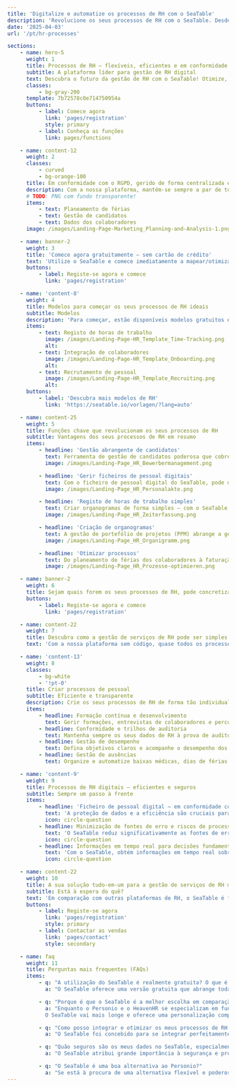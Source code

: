 ```yaml
---
title: 'Digitalize e automatize os processos de RH com o SeaTable'
description: 'Revolucione os seus processos de RH com o SeaTable. Desde a integração ao registo de horas - aumente a eficiência do seu departamento de RH.'
date: '2025-04-03'
url: '/pt/hr-processes'

sections:
    - name: hero-5
      weight: 1
      title: Processos de RH – flexíveis, eficientes e em conformidade com o RGPD!
      subtitle: A plataforma líder para gestão de RH digital
      text: Descubra o futuro da gestão de RH com o SeaTable! Otimize, digitalize e automatize os seus processos de RH. Crie os seus próprios processos, sem qualquer conhecimento de programação!
      classes:
          - bg-gray-200
      template: 7b72578c0e714750954a
      buttons:
          - label: Comece agora
            link: 'pages/registration'
            style: primary
          - label: Conheça as funções
            link: pages/functions

    - name: content-12
      weight: 2
      classes:
          - curved
          - bg-orange-100
      title: Em conformidade com o RGPD, gerido de forma centralizada e eficiente num único local.
      description: Com a nossa plataforma, mantém-se sempre a par de todas as tarefas importantes e poupa tempo valioso.
      # TODO: PNG com fundo transparente!
      items:
          - text: Planeamento de férias
          - text: Gestão de candidatos
          - text: Dados dos colaboradores
      image: /images/Landing-Page-Marketing_Planning-and-Analysis-1.png

    - name: banner-2
      weight: 3
      title: 'Comece agora gratuitamente – sem cartão de crédito'
      text: 'Utilize o SeaTable e comece imediatamente a mapear/otimizar os seus processos de RH – gratuitamente e sem cartão de crédito. Registe-se hoje e descubra a facilidade de utilização da plataforma.'
      buttons:
          - label: Registe-se agora e comece
            link: 'pages/registration'

    - name: 'content-8'
      weight: 4
      title: Modelos para começar os seus processos de RH ideais
      subtitle: Modelos
      description: 'Para começar, estão disponíveis modelos gratuitos especificamente para processos de RH, bem como um curso online gratuito que o guia passo a passo para a sua primeira base própria. Experimente como é fácil levar a gestão dos seus processos de pessoal para o próximo nível com o SeaTable!<br/><br/>**Importe modelos para a sua conta SeaTable com apenas um clique**'
      items:
          - text: Registo de horas de trabalho
            image: /images/Landing-Page-HR_Template_Time-Tracking.png
            alt:
          - text: Integração de colaboradores
            image: /images/Landing-Page-HR_Template_Onboarding.png
            alt:
          - text: Recrutamento de pessoal
            image: /images/Landing-Page-HR_Template_Recruiting.png
            alt:
      buttons:
          - label: 'Descubra mais modelos de RH'
            link: 'https://seatable.io/vorlagen/?lang=auto'

    - name: content-25
      weight: 5
      title: Funções chave que revolucionam os seus processos de RH
      subtitle: Vantagens dos seus processos de RH em resumo
      items:
          - headline: 'Gestão abrangente de candidatos'
            text: Ferramenta de gestão de candidatos poderosa que cobre todo o processo de recrutamento – desde a receção até à rejeição de uma candidatura. Otimize o seu processo de recrutamento e melhore a experiência do candidato.
            image: /images/Landing-Page_HR_Bewerbermanagement.png

          - headline: 'Gerir ficheiros de pessoal digitais'
            text: Com o ficheiro de pessoal digital do SeaTable, pode digitalizar e guardar os seus ficheiros de pessoal de forma segura. Graças a uma estrutura clara para o ficheiro de pessoal eletrónico e ao cumprimento dos prazos de conservação, mantém-se sempre em conformidade com a lei.
            image: /images/Landing-Page_HR_Personalakte.png

          - headline: 'Registo de horas de trabalho simples'
            text: Criar organogramas de forma simples – com o SeaTable, mantém sempre a estrutura da sua empresa à vista e pode apresentar organogramas de forma rápida e clara.
            image: /images/Landing-Page_HR_Zeiterfassung.png

          - headline: 'Criação de organogramas'
            text: A gestão de portefólio de projetos (PPM) abrange a gestão de todos os projetos de uma organização. A gestão de portefólio de projetos exige muitos dados e requer a avaliação de muitos projetos.
            image: /images/Landing-Page_HR_Organigramm.png

          - headline: 'Otimizar processos'
            text: Do planeamento de férias dos colaboradores à faturação de despesas de viagem, passando por processos complexos de integração e desvinculação – o SeaTable oferece-lhe todas as ferramentas para otimizar os seus processos de RH e minimizar erros.
            image: /images/Landing-Page_HR_Prozesse-optimieren.png

    - name: banner-2
      weight: 6
      title: Sejam quais forem os seus processos de RH, pode concretizá-los com o SeaTable
      buttons:
          - label: Registe-se agora e comece
            link: 'pages/registration'

    - name: content-22
      weight: 7
      title: Descubra como a gestão de serviços de RH pode ser simples!
      text: 'Com a nossa plataforma sem código, quase todos os processos de RH podem ser mapeados na sua aplicação.'

    - name: 'content-13'
      weight: 8
      classes:
          - bg-white
          - '!pt-0'
      title: Criar processos de pessoal
      subtitle: Eficiente e transparente
      description: Crie os seus processos de RH de forma tão individual e flexível quanto necessitar!
      items:
          - headline: Formação contínua e desenvolvimento
            text: Gerir formações, entrevistas de colaboradores e percursos de carreira com modelos e fluxos de trabalho facilmente adaptáveis.
          - headline: Conformidade e trilhos de auditoria
            text: Mantenha sempre os seus dados de RH à prova de auditoria com trilhos de auditoria e fluxos de trabalho em conformidade com o RGPD.
          - headline: Gestão de desempenho
            text: Defina objetivos claros e acompanhe o desempenho dos seus colaboradores com dashboards e relatórios personalizáveis.
          - headline: Gestão de ausências
            text: Organize e automatize baixas médicas, dias de férias e outras ausências com o planeador de férias integrado.

    - name: 'content-9'
      weight: 9
      title: Processos de RH digitais – eficientes e seguros
      subtitle: Sempre um passo à frente
      items:
          - headline: 'Ficheiro de pessoal digital – em conformidade com o RGPD e seguro'
            text: 'A proteção de dados e a eficiência são cruciais para as soluções de RH modernas. O SeaTable oferece-lhe uma solução segura e em conformidade com o RGPD para o seu ficheiro de pessoal digital. Escolha opções de alojamento flexíveis: servidor próprio ou nuvem, dependendo dos seus requisitos de proteção de dados. Digitalize ficheiros de pessoal sem esforço. Implemente prazos de conservação e crie o ficheiro de pessoal eletrónico de forma individual e clara.'
            icon: circle-question
          - headline: Minimização de fontes de erro e riscos de processo
            text: 'O SeaTable reduz significativamente as fontes de erro nos processos de RH. A automatização e a gestão centralizada de documentos reduzem os erros manuais e os riscos causados por entradas incorretas ou informações desatualizadas. O ficheiro de pessoal eletrónico é claro, fácil de gerir e seguro do ponto de vista legal. Ao contrário do Excel e de muitas ferramentas de RH, o SeaTable oferece mais controlo e segurança para dados confidenciais. Decide quem pode ver o quê, protegendo assim contra a utilização indevida.'
            icon: circle-question
          - headline: Informações em tempo real para decisões fundamentadas
            text: 'Com o SeaTable, obtém informações em tempo real sobre todos os dados de RH. Os gestores e as equipas de RH têm sempre acesso a informações atuais para decisões fundamentadas. É possível monitorizar indicadores chave importantes, como a satisfação dos colaboradores, as taxas de assiduidade ou o progresso no processo de integração e desvinculação. Graças à integração e visualização de dados, pode identificar tendências precocemente e tomar medidas preventivas.'
            icon: circle-question

    - name: content-22
      weight: 10
      title: A sua solução tudo-em-um para a gestão de serviços de RH moderna
      subtitle: Está à espera do quê?
      text: 'Em comparação com outras plataformas de RH, o SeaTable é facilmente personalizável e escalável. Com as suas funções robustas, pode criar os seus **processos de RH de forma clara e eficiente**. Utilize, por exemplo, o ficheiro de pessoal digital gratuitamente na versão básica para guardar todos os dados dos colaboradores de forma centralizada e segura e aceder aos mesmos em qualquer altura. Despeça-se dos processos de RH ineficientes e propensos a erros com o SeaTable!'
      buttons:
          - label: Registe-se agora
            link: 'pages/registration'
            style: primary
          - label: Contactar as vendas
            link: 'pages/contact'
            style: secondary

    - name: faq
      weight: 11
      title: Perguntas mais frequentes (FAQs)
      items:
          - q: "A utilização do SeaTable é realmente gratuita? O que é que a versão gratuita inclui?"
            a: "O SeaTable oferece uma versão gratuita que abrange todas as funções básicas de que necessita para otimizar os seus processos de RH. Pode utilizar a plataforma gratuitamente sem ter de fornecer um cartão de crédito. A versão gratuita permite-lhe criar ficheiros pessoais digitais, gerir processos de RH, utilizar sistemas de registo de tempo e muito mais. Também tem acesso a modelos gratuitos especificamente para RH para o ajudar a começar. Se necessitar de funcionalidades avançadas e de mais espaço de armazenamento, pode atualizar para uma das nossas versões premium acessíveis em qualquer altura"

          - q: "Porque é que o SeaTable é a melhor escolha em comparação com o Personio e o HeavenHR?"
            a: "Enquanto o Personio e o HeavenHR se especializam em funções específicas de RH, o SeaTable destaca-se pela sua flexibilidade e capacidade de personalização. O Personio é conhecido pela sua ferramenta de gestão de candidatos de fácil utilização e pela gestão de funções básicas de RH, como o planeamento de férias dos empregados. O HeavenHR pontua com um processo de integração claramente estruturado e um registo eficiente do tempo de trabalho. No entanto, ambas as plataformas têm limitações no que respeita à personalização e à integração nos sistemas existentes.<br><br>            
            O SeaTable vai mais longe e oferece uma personalização completa para que possa conceber e otimizar individualmente os processos de RH, tais como os processos de onboarding e offboarding, o trabalho operacional de RH e os relatórios de despesas de viagem. Com a sua API flexível e inúmeras opções de integração, o SeaTable pode ser perfeitamente integrado nos seus fluxos de trabalho existentes e também oferece um software digital de ficheiros pessoais que é seguro e eficiente. Em comparação com o Personio e o HeavenHR, o SeaTable também oferece mais opções de digitalização dos ficheiros do pessoal para responder às crescentes exigências dos processos de recursos humanos"

          - q: "Como posso integrar e otimizar os meus processos de RH existentes com o SeaTable?"
            a: "O SeaTable foi concebido para se integrar perfeitamente nos seus processos e sistemas de RH existentes. Graças à sua API flexível e às extensas opções de integração, pode facilmente ligar o SeaTable a outras ferramentas e plataformas. Além disso, o SeaTable oferece modelos e fluxos de trabalho personalizáveis que pode utilizar para otimizar os seus processos de RH, tais como a gestão de candidatos, o registo do tempo de trabalho, os processos de integração e desinstalação, o desenvolvimento dos empregados e muito mais. O SeaTable dá-lhe controlo total sobre as suas operações de RH e permite-lhe conceber os seus processos da forma que melhor se adapta à sua organização"

          - q: "Quão seguros são os meus dados no SeaTable, especialmente em termos de GDPR?"
            a: "O SeaTable atribui grande importância à segurança e proteção dos dados. A plataforma é totalmente compatível com o GDPR e oferece opções flexíveis de hospedagem e implantação. Pode executar o SeaTable na nuvem ou nos seus próprios servidores para manter o controlo total sobre os seus dados. Todos os dados são armazenados de forma segura e pode definir períodos de retenção personalizados para o seu ficheiro pessoal digital. Além disso, os controlos de acesso baseados em funções garantem que os seus dados estão sempre protegidos"

          - q: "O SeaTable é uma boa alternativa ao Personio?"
            a: "Se está à procura de uma alternativa flexível e poderosa ao Personio, o SeaTable oferece a solução perfeita. Com a capacidade de personalizar os processos de RH e obter uma visão completa dos seus processos de RH, o SeaTable é adequado tanto para pequenas como para grandes empresas. Quer se trate de sistemas de registo de horas, ficheiros pessoais digitais ou da possibilidade de criar um organigrama - o SeaTable oferece-lhe uma plataforma abrangente para otimizar os seus processos de RH!"
---
```

